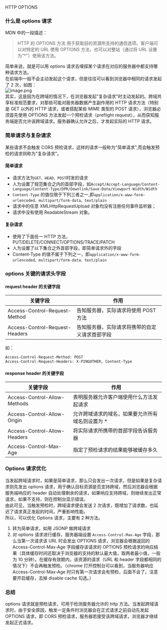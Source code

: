 HTTP OPTIONS
<a name="F7ZLq"></a>
### 什么是 options 请求
MDN 中的一段描述：
> HTTP 的 OPTIONS 方法 用于获取目的资源所支持的通信选项。客户端可以对特定的 URL 使用 OPTIONS 方法，也可以对整站（通过将 URL 设置为“*”）使用该方法。

简单来说，就是可以用 options 请求去嗅探某个请求在对应的服务器中都支持哪种请求方法。<br />在前端中一般不会主动发起这个请求，但是往往可以看到浏览器中相同的请求发起了 2 次，如图：<br />![image.png](https://cdn.nlark.com/yuque/0/2021/png/396745/1628123574832-0ccfcfc1-67d6-4eb4-bf02-68df428c9027.png#clientId=uc642c577-6076-4&from=paste&height=342&id=u997eae6e&originHeight=1025&originWidth=1697&originalType=binary&ratio=1&size=150151&status=done&style=shadow&taskId=u38f87dde-f144-4f65-b6e2-2ab4d251dda&width=565.6666666666666)<br />其实，这是因为在跨域的情况下，在浏览器发起"复杂请求"时主动发起的。跨域共享标准规范要求，对那些可能对服务器数据产生副作用的 HTTP 请求方法（特别是 GET 以外的 HTTP 请求，或者搭配某些 MIME 类型的 POST 请求），浏览器必须首先使用 OPTIONS 方法发起一个预检请求（preflight request），从而获知服务端是否允许该跨域请求。服务器确认允许之后，才发起实际的 HTTP 请求。
<a name="tAJK5"></a>
### 简单请求与复杂请求
某些请求不会触发 CORS 预检请求，这样的请求一般称为"简单请求",而会触发预检的请求则称为"复杂请求"。
<a name="fNMPq"></a>
#### 简单请求

- 请求方法为`GET、HEAD、POST`时发的请求
- 人为设置了规范集合之内的首部字段，如`Accept/Accept-Language/Content-Language/Content-Type/DPR/Downlink/Save-Data/Viewport-Width/Width`
- `Content-Type` 的值仅限于下列三者之一,即`application/x-www-form-urlencoded、multipart/form-data、text/plain`
- 请求中的任意 XMLHttpRequestUpload 对象均没有注册任何事件监听器；
- 请求中没有使用 ReadableStream 对象。
<a name="mO7n6"></a>
#### 复杂请求

- 使用了下面任一 HTTP 方法，PUT/DELETE/CONNECT/OPTIONS/TRACE/PATCH
- 人为设置了以下集合之外首部字段，即简单请求外的字段
- Content-Type 的值不属于下列之一，即`application/x-www-form-urlencoded、multipart/form-data、text/plain`
<a name="p6DFA"></a>
### options 关键的请求头字段
<a name="BJyJ9"></a>
#### request header 的关键字段
| 关键字段 | 作用 |
| --- | --- |
| Access-Control-Request-Method | 告知服务器，实际请求将使用 POST 方法 |
| Access-Control-Request-Headers | 告知服务器，实际请求将携带的自定义请求首部字段 |

如：
```http
Access-Control-Request-Method: POST
Access-Control-Request-Headers: X-PINGOTHER, Content-Type
```
<a name="f3yRT"></a>
#### response header 的关键字段
| 关键字段 | 作用 |
| --- | --- |
| Access-Control-Allow-Methods | 表明服务器允许客户端使用什么方法发起请求 |
| Access-Control-Allow-Origin | 允许跨域请求的域名，如果要允许所有域名则设置为 * |
| Access-Control-Allow-Headers | 将实际请求所携带的首部字段告诉服务器 |
| Access-Control-Max-Age | 指定了预检请求的结果能够被缓存多久 |

<a name="UxiGu"></a>
### Options 请求优化
当发起跨域请求时，如果是简单请求，那么只会发出一次请求，但是如果是复杂请求则先发出 options 请求，用于确认目标资源是否支持跨域，然后浏览器会根据服务端响应的 header 自动处理剩余的请求，如果响应支持跨域，则继续发出正常请求，如果不支持，则在控制台显示错误。<br />由此可见，当触发预检时，跨域请求便会发送 2 次请求，既增加了请求数，也延迟了请求真正发起的时间，严重影响性能。<br />所以，可以优化 Options 请求，主要有 2 种方法。

1. 转为简单请求，如用 JSONP 做跨域请求
2. 对 options 请求进行缓存，服务器端设置 `Access-Control-Max-Age` 字段，那么当第一次请求该 URL 时会发出 OPTIONS 请求，浏览器会根据返回的 Access-Control-Max-Age 字段缓存该请求的 OPTIONS 预检请求的响应结果（具体缓存时间还取决于浏览器的支持的默认最大值，取两者最小值，一般为 10 分钟）。在缓存有效期内，该资源的请求（URL 和 header 字段都相同的情况下）不会再触发预检。（chrome 打开控制台可以看到，当服务器响应 Access-Control-Max-Age 时只有第一次请求会有预检，后面不会了。注意要开启缓存，去掉 disable cache 勾选。）
<a name="W132K"></a>
### 总结
options 请求就是预检请求，可用于检测服务器允许的 http 方法。当发起跨域请求时，由于安全原因，触发一定条件时浏览器会在正式请求之前自动先发起 OPTIONS 请求，即 CORS 预检请求，服务器若接受该跨域请求，浏览器才继续发起正式请求。
